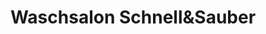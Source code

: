 ---
title: "Waschsalon Schnell&Sauber"
url: /berlin/waschsalon-schnellundsauber/
shop: Wäscherei
---